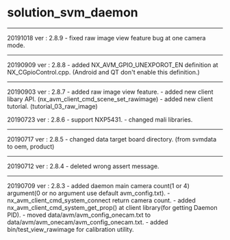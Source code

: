 # solution_svm_daemon

---------------------------------------------------------------------------------------------------------------
20191018
	ver : 2.8.9
	- fixed raw image view feature bug at one camera mode.
	
---------------------------------------------------------------------------------------------------------------
20190909
	ver : 2.8.8
	- added NX_AVM_GPIO_UNEXPOROT_EN definition at NX_CGpioControl.cpp.
	  (Android and QT don't enable this definition.)
	
---------------------------------------------------------------------------------------------------------------
20190903
	ver : 2.8.7
	- added raw image view feature.
	- added new client libary API. (nx_avm_client_cmd_scene_set_rawimage)
	- added new client tutorial. (tutorial_03_raw_image)
	
20190723
	ver : 2.8.6
	- support NXP5431.
	- changed mali libraries.
	
---------------------------------------------------------------------------------------------------------------
20190717
	ver : 2.8.5
	- changed data target board directory. (from svmdata to oem, product)
	
---------------------------------------------------------------------------------------------------------------
20190712
	ver : 2.8.4
	- deleted wrong assert message.
	
--------------------------------------------------------------------------------------------------------------- 
20190709 ver : 2.8.3
	- added daemon main camera count(1 or 4) argument(0 or no argument use default avm_config.txt).
	- nx_avm_client_cmd_system_connect return camera count.
	- added nx_avm_client_cmd_system_get_prop() at client library(for getting Daemon PID).
	- moved data/avm/avm_config_onecam.txt to data/avm/avm_onecam/avm_config_onecam.txt.
	- added bin/test_view_rawimage for calibration utility. 
